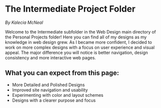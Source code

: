 # The Intermediate Project Folder 
<em>By Kalecia McNeal</em>

Welcome to the Intermediate subfolder in the Web Design main directory of the Personal Projects folder! Here you can find all of my designs as my knowledge in web design grew. As I became more confident, I decided to work on more complex designs with a focus on user experience and visual appeal. The major difference you will notice is better navigation, design consistency and more interactive web pages. 

## What you can expect from this page: 
- More Detailed and Polished Designs
- Improved site navigation and usability 
- Experimenting with color and layout schemes 
- Designs with a clearer purpose and focus 